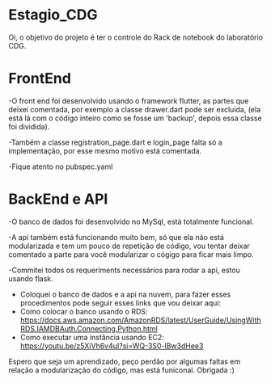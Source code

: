 # Estagio_CDG
Oi, o objetivo do projeto é ter o controle do Rack de notebook do laboratório CDG.

# FrontEnd
-O front end foi desenvolvido usando o framework flutter, as partes que deixei comentada, por exemplo a classe drawer.dart pode ser excluída, (ela está lá com o código inteiro como se fosse um 'backup', depois essa classe foi dividida).

-Também a classe registration_page.dart e login_page falta só a implementação, por esse mesmo motivo está comentada.

-Fique atento no pubspec.yaml


# BackEnd e API
-O banco de dados foi desenvolvido no MySql, está totalmente funcional.

-A api também está funcionando muito bem, só que ela não está modularizada e tem um pouco de repetição de código, vou tentar deixar comentado a parte para você modularizar o cógigo para ficar mais limpo.

-Commitei todos os requeriments necessários para rodar a api, estou usando flask.
- Coloquei o banco de dados e a api na nuvem, para fazer esses procedimentos pode seguir esses links que vou deixar aqui:
- Como colocar o banco usando o RDS: https://docs.aws.amazon.com/AmazonRDS/latest/UserGuide/UsingWithRDS.IAMDBAuth.Connecting.Python.html
- Como executar uma instância usando EC2: https://youtu.be/z5XiVh6v4uI?si=WQ-3S0-lBw3dHee3
  

Espero que seja um aprendizado, peço perdão por algumas faltas em relação a modularização do código, mas está funiconal.
Obrigada :)
